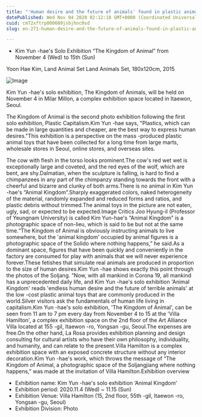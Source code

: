 ```yaml
---
title: "'Human desire and the future of animals' found in plastic animal toys held Kim Yoon -hae's solo exhibition"
datePublished: Wed Nov 04 2020 02:12:18 GMT+0000 (Coordinated Universal Time)
cuid: cm72xftrp000609jsbjhnc0sd
slug: en-271-human-desire-and-the-future-of-animals-found-in-plastic-animal-toys-held-kim-yoon-haes-solo-exhibition

---
```



- Kim Yun -hae's Solo Exhibition “The Kingdom of Animal” from November 4 (Wed) to 15th (Sun)

Yoon Hae Kim, Land Animal Set Land Animals Set, 180x120cm, 2015

![Image](https://cdn.hashnode.com/res/hashnode/image/upload/v1739426182105/b3beda3e-1d8f-4128-a50f-9b0b30411800.jpeg)

Kim Yun -hae's solo exhibition, The Kingdom of Animals, will be held on November 4 in Milar Millon, a complex exhibition space located in Itaewon, Seoul.

The Kingdom of Animal is the second photo exhibition following the first solo exhibition, Plastic Capitalism.Kim Yun -hae says, "Plastics, which can be made in large quantities and cheaper, are the best way to express human desires."This exhibition is a perspective on the mass -produced plastic animal toys that have been collected for a long time from large marts, wholesale stores in Seoul, online stores, and overseas sites.

The cow with flesh in the torso looks prominent.The cow's red wet wet is exceptionally large and coveted, and the red eyes of the wolf, which are bent, are shy.Dalmatian, when the sculpture is falling, is hard to find a chimpanzees in any part of the chimpanzy standing towards the front with a cheerful and bizarre and clunky of both arms.There is no animal in Kim Yun -hae's “Animal Kingdom”.Sharply exaggerated colors, naked heterogeneity of the material, randomly expanded and reduced forms and ratios, and plastic debris without trimmed.The animal toys in the picture are not eaten, ugly, sad, or expected to be expected.Image Critics Joo Hyung-il (Professor of Yeungnam University) is called Kim Yun-hae's “Animal Kingdom” is a photographic space of non-lieu, which is said to be but not at the same time.“The Kingdom of Animal is obviously instructing animals to live somewhere, but the 'animal kingdom' occupied by animal figures is a photographic space of the Solido where nothing happens,” he said.As a dominant space, figures that have been quickly and conveniently in the factory are consumed for play with animals that we will never experience forever.These fetishes that simulate real animals are produced in proportion to the size of human desires.Kim Yun -hae shows exactly this point through the photos of the Soljang. ”Now, with all mankind in Corona 19, all mankind has a unprecedented daily life, and Kim Yun -hae's solo exhibition 'Animal Kingdom' reads 'endless human desire and the future of terrible animals' at the low -cost plastic animal toys that are commonly produced in the world.Silver visitors ask the fundamentals of human life living in capitalism.Kim Yun -hae's solo exhibition, 'The Kingdom of Animal', can be seen from 11 am to 7 pm every day from November 4 to 15 at the 'Villa Hamilton', a complex exhibition space on the 2nd floor of the Art Alliance Villa located at 155 -gil, Itaewon -ro, Yongsan -gu, Seoul.The expenses are free.On the other hand, La Rosa provides exhibition planning and design consulting for cultural artists who have their own philosophy, individuality, and humanity, and can relate to the present.Villa Hamilton is a complex exhibition space with an exposed concrete structure without any interior decoration.Kim Yun -hae's work, which throws the message of “The Kingdom of Animal, a photographic space of the Soljangjiang where nothing happens,” was made at the invitation of Villa Hamilton.Exhibition overview

- Exhibition name: Kim Yun -hae's solo exhibition ‘Animal Kingdom’
- Exhibition period: 2020.11.4 (Wed) ~ 11.15 (Sun)
- Exhibition Venue: Villa Hamilton (15, 2nd floor, 55th -gil, Itaewon -ro, Yongsan -gu, Seoul)
- Exhibition Division: Photo